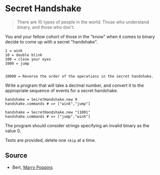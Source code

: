 # Secret Handshake

> There are 10 types of people in the world: Those who understand binary, and those who don't.

You and your fellow cohort of those in the "know" when it comes to binary decide to come up with a secret "handshake".

```
1 = wink
10 = double blink
100 = close your eyes
1000 = jump


10000 = Reverse the order of the operations in the secret handshake.
```

Write a program that will take a decimal number, and convert it to the appropriate sequence of events for a secret handshake.

```
handshake = SecretHandshake.new 9
handshake.commands # => ["wink","jump"]

handshake = SecretHandshake.new "11001"
handshake.commands # => ["jump","wink"]
```

The program should consider strings specifying an invalid binary as the value 0.

Tests are provided, delete one `skip` at a time.

## Source

* Bert, [Marry Poppins](http://www.imdb.com/character/ch0011238/quotes)
